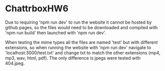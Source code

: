 # ChattrboxHW6

Due to requiring 'npm run dev' to run the website it cannot be hosted by github pages, so the files would need to be downloaded and compiled with 'npm run build' then launched with 'npm run dev'.

When testing the mime types all the files are named 'test' but with different extensions, so when running the website with 'npm run dev' navigate to 'localhost:3000/test.txt' and change txt to match the other extensions (mp4, mp3, wav, html, pdf). The only difference is jpegs were tested with 404.jpeg.
